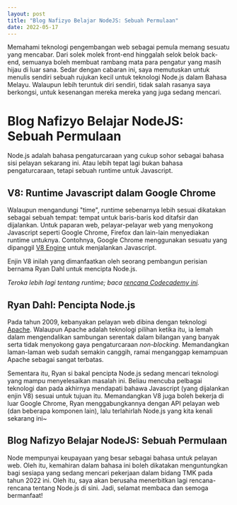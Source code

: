 ```yaml
---
layout: post
title: "Blog Nafizyo Belajar NodeJS: Sebuah Permulaan"
date: 2022-05-17
---
```


Memahami teknologi pengembangan web sebagai pemula memang sesuatu yang mencabar. Dari solek molek front-end hinggalah selok belok back-end, semuanya boleh membuat rambang mata para pengatur yang masih hijau di luar sana. Sedar dengan cabaran ini, saya memutuskan untuk menulis sendiri sebuah rujukan kecil untuk teknologi Node.js dalam Bahasa Melayu. Walaupun lebih teruntuk diri sendiri, tidak salah rasanya saya berkongsi, untuk kesenangan mereka mereka yang juga sedang mencari.

Blog Nafizyo Belajar NodeJS: Sebuah Permulaan
=============================================

Node.js adalah bahasa pengaturcaraan yang cukup sohor sebagai bahasa sisi pelayan sekarang ini. Atau lebih tepat lagi bukan bahasa pengaturcaraan, tetapi sebuah runtime untuk Javascript. 

V8: Runtime Javascript dalam Google Chrome
------------------------------------------

Walaupun mengandungi "time", runtime sebenarnya lebih sesuai dikatakan sebagai sebuah tempat: tempat untuk baris-baris kod ditafsir dan dijalankan. Untuk paparan web, pelayar-pelayar web yang menyokong Javascript seperti Google Chrome, Firefox dan lain-lain menyediakan runtime untuknya. Contohnya, Google Chrome menggunakan sesuatu yang dipanggil [V8 Engine](https://nodejs.dev/learn/the-v8-javascript-engine) untuk menjalankan Javascript.

Enjin V8 inilah yang dimanfaatkan oleh seorang pembangun perisian bernama Ryan Dahl untuk mencipta Node.js.

*Teroka lebih lagi tentang runtime; baca [rencana Codecademy ini](https://www.codecademy.com/article/introduction-to-javascript-runtime-environments).*

Ryan Dahl: Pencipta Node.js
---------------------------

Pada tahun 2009, kebanyakan pelayan web dibina dengan teknologi [Apache](https://g.co/kgs/8LW8Ax). Walaupun Apache adalah teknologi pilihan ketika itu, ia lemah dalam mengendalikan sambungan serentak dalam bilangan yang banyak serta tidak menyokong gaya pengaturcaraan *non-blocking*. Memandangkan laman-laman web sudah semakin canggih, ramai menganggap kemampuan Apache sebagai sangat terbatas.

Sementara itu, Ryan si bakal pencipta Node.js sedang mencari teknologi yang mampu menyelesaikan masalah ini. Beliau mencuba pelbagai teknologi dan pada akhirnya mendapati bahawa Javascript (yang dijalankan enjin V8) sesuai untuk tujuan itu. Memandangkan V8 juga boleh bekerja di luar Google Chrome, Ryan menggabungkannya dengan API pelayan web (dan beberapa komponen lain), lalu terlahirlah Node.js yang kita kenali sekarang ini~

Blog Nafizyo Belajar NodeJS: Sebuah Permulaan
---------------------------------------------

Node mempunyai keupayaan yang besar sebagai bahasa untuk pelayan web. Oleh itu, kemahiran dalam bahasa ini boleh dikatakan menguntungkan bagi sesiapa yang sedang mencari pekerjaan dalam bidang TMK pada tahun 2022 ini. Oleh itu, saya akan berusaha menerbitkan lagi rencana-rencana tentang Node.js di sini. Jadi, selamat membaca dan semoga bermanfaat!



